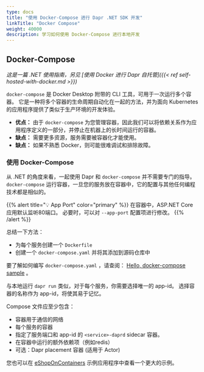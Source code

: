 ```yaml
---
type: docs
title: "使用 Docker-Compose 进行 Dapr .NET SDK 开发"
linkTitle: "Docker Compose"
weight: 40000
description: 学习如何使用 Docker-Compose 进行本地开发
---
```


## Docker-Compose

*这是一篇 .NET 使用指南，另见 [使用 Docker 进行 Dapr 自托管]({{< ref self-hosted-with-docker.md >}})*

`docker-compose` 是 Docker Desktop 附带的 CLI 工具，可用于一次运行多个容器。 它是一种将多个容器的生命周期自动化在一起的方法，并为面向 Kubernetes 的应用程序提供了类似于生产环境的开发体验。

- **优点：** 由于 `docker-compose` 为您管理容器，因此我们可以将依赖关系作为应用程序定义的一部分，并停止在机器上的长时间运行的容器。
- **缺点：** 需要更多资源，服务需要被容器化才能使用。
- **缺点：** 如果不熟悉 Docker，则可能很难调试和排除故障。

### 使用 Docker-Compose

从 .NET 的角度来看，一起使用 Dapr 和 `docker-compose` 并不需要专门的指导。 `docker-compose` 运行容器，一旦您的服务放在容器中，它的配置与其他任何编程技术都是相似的。

{{% alert title="💡 App Port" color="primary" %}}
在容器中，ASP.NET Core 应用默认监听80端口。 必要时，可以对 `--app-port` 配置项进行修改。
{{% /alert %}}

总结一下方法：

- 为每个服务创建一个 `Dockerfile`
- 创建一个 `docker-compose.yaml` 并将其添加到源码仓库中

要了解如何编写 `docker-compose.yaml` ，请查阅： [Hello, docker-compose sample](https://github.com/dapr/samples/tree/master/hello-docker-compose) 。

与本地运行 `dapr run` 类似，对于每个服务，你需要选择唯一的 app-id。 选择容器的名称作为 app-id，将使其易于记忆。

Compose 文件应至少包含：

- 容器用于通信的网络
- 每个服务的容器
- 指定了服务端口和 app-id 的 `<service>-daprd` sidecar 容器。
- 在容器中运行的额外依赖项（例如redis）
- 可选：Dapr placement 容器 (适用于 Actor)

您也可以在 [eShopOnContainers](https://github.com/dotnet-architecture/eShopOnDapr/blob/master/docker-compose.yml) 示例应用程序中查看一个更大的示例。
